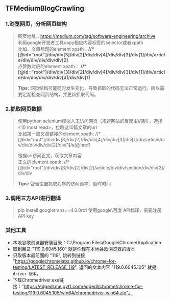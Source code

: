 ## TFMediumBlogCrawling
### 1.浏览网页，分析网页结构
> 网页地址：https://medium.com/tag/software-engineering/archive  
> 利用google开发者工具copy相应内容标签的selector或者xpath  
> 比如，文章标题的element xpath：**//*[@id="root"]/div/div[3]/div[2]/div/div[4]/div/div[3]/div[1]/div/article/div/div/div/div/div[2]**  
> 点赞数对应的element xpath： **//*[@id="root"]/div/div[3]/div[2]/div/div[4]/div/div[3]/div[1]/div/article/div/div/div/div/div[3]/div/div[1]**  
>  
> **Tips:** 网页结构可能随时发生变化，导致抓取的代码无法正常运行。所以需要定期检查网页结构，并更新抓取代码。  
> 
### 2.抓取网页数据
> 使用python selenium模拟人工访问网页（规避网站的反爬虫机制），选择<10 most read>，拉取这10篇文章的url  
> 比如第一篇文章链接的element xpath: //*[@id="root"]/div/div[3]/div[2]/div/div[4]/div/div[3]/div[1]/div/article/div/div/div/div/div[2]/div[1]/a[@href]  
> 
> 根据url访问正文，获取文章内容  
> 正文的element xpath:  //*[@id="root"]/div/div[3]/div[2]/div[2]/article/div/div/section/div/div[3]/div/div  
> 
>  **Tips:** 合理设置抓取程序的访问频率、超时时间  
>  
### 3.调用三方API进行翻译
> pip install googletrans==4.0.0rc1
> 使用google\百度 API翻译，需要注册API key  

### 其他工具
+  本地谷歌浏览器安装目录：C:\Program Files\Google\Chrome\Application
+  取到目录 "119.0.6045.160" 就是你现在本地谷歌浏览器的版本
+  只取版本最前面的 "119", 跳转到链接 "https://googlechromelabs.github.io/chrome-for-testing/LATEST_RELEASE_119", 返回的文本内容 "119.0.6045.105" 就是 `driver 版本`。
+  下载Chromedriver.exe链接："https://edgedl.me.gvt1.com/edgedl/chrome/chrome-for-testing/119.0.6045.105/win64/chromedriver-win64.zip"。
  
